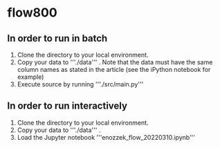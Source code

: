 # flow800

## In order to run in batch
1. Clone the directory to your local environment.
2. Copy your data to '''./data''' . Note that the data must have the same column names as stated in the article (see the iPython notebook for example)
3. Execute source by running '''./src/main.py'''

## In order to run interactively
1. Clone the directory to your local environment.
2. Copy your data to '''./data''' .
3. Load the Jupyter notebook '''enozzek_flow_20220310.ipynb'''
